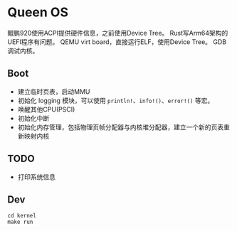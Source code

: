 # Queen OS

鲲鹏920使用ACPI提供硬件信息，之前使用Device Tree。
Rust写Arm64架构的UEFI程序有问题。
QEMU virt board，直接运行ELF，使用Device Tree。
GDB 调试内核。

## Boot
* 建立临时页表，启动MMU
* 初始化 logging 模块，可以使用 `println!`、`info!()`、`error!()` 等宏。
* 唤醒其他CPU(PSCI)
* 初始化中断
* 初始化内存管理，包括物理页帧分配器与内核堆分配器，建立一个新的页表重新映射内核

## TODO
* 打印系统信息


## Dev
```shell
cd kernel
make run
```